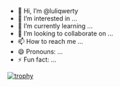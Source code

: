 - 👋 Hi, I’m @luliqwerty
- 👀 I’m interested in ...
- 🌱 I’m currently learning ...
- 💞️ I’m looking to collaborate on ...
- 📫 How to reach me ...
- 😄 Pronouns: ...
- ⚡ Fun fact: ...

[![trophy](https://github-profile-trophy.vercel.app/?username=luliqwerty)](https://github.com/ryo-ma/github-profile-trophy)
